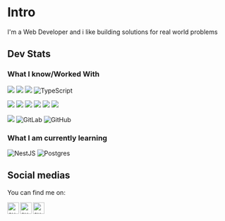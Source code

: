 # Intro
I'm a Web Developer and i like building solutions for real world problems


## Dev Stats

### What I know/Worked With

<img src="https://img.shields.io/badge/node.js%20-%2343853D.svg?&style=for-the-badge&logo=node.js&logoColor=white"/> <img src ="https://img.shields.io/badge/MongoDB-%234ea94b.svg?&style=for-the-badge&logo=mongodb&logoColor=white"/> <img src="https://img.shields.io/badge/javascript%20-%23323330.svg?&style=for-the-badge&logo=javascript&logoColor=%23F7DF1E"/>
<img alt="TypeScript" src="https://img.shields.io/badge/typescript%20-%23007ACC.svg?&style=for-the-badge&logo=typescript&logoColor=white"/>

<img src="https://img.shields.io/badge/html5%20-%23E34F26.svg?&style=for-the-badge&logo=html5&logoColor=white"/> <img src="https://img.shields.io/badge/css3%20-%231572B6.svg?&style=for-the-badge&logo=css3&logoColor=white"/> <img src="https://img.shields.io/badge/angular%20-%23DD0031.svg?&style=for-the-badge&logo=angular&logoColor=white"/> <img src="https://img.shields.io/badge/bootstrap%20-%23563D7C.svg?&style=for-the-badge&logo=bootstrap&logoColor=white"/>
<img src="https://img.shields.io/badge/SASS%20-hotpink.svg?&style=for-the-badge&logo=SASS&logoColor=white"/>
<img src="https://img.shields.io/badge/ionic%20-%2324292E.svg?&style=for-the-badge&logo=ionic&logoColor=%4D90F7"/>


<img src="https://img.shields.io/badge/git%20-%23F05033.svg?&style=for-the-badge&logo=git&logoColor=white"/>
<img alt="GitLab" src="https://img.shields.io/badge/gitlab%20-%23181717.svg?&style=for-the-badge&logo=gitlab&logoColor=white"/>
<img alt="GitHub" src="https://img.shields.io/badge/github%20-%23121011.svg?&style=for-the-badge&logo=github&logoColor=white"/>


### What I am currently learning

<img alt="NestJS" src="https://img.shields.io/badge/nestjs%20-%23E0234E.svg?&style=for-the-badge&logo=nestjs&logoColor=white" /> <img alt="Postgres" src ="https://img.shields.io/badge/postgres-%23316192.svg?&style=for-the-badge&logo=postgresql&logoColor=white"/>



## Social medias
You can find me on:

<a href="https://account.xbox.com/en-us/profile?gamertag=Overl0rd8214" target="blank"><img align="left" src="https://cdn.jsdelivr.net/npm/simple-icons@3.0.1/icons/xbox.svg" alt="overlord" width="26px"/></a>

<a href="https://www.linkedin.com/in/tarik-santiago-56381a124/" target="blank"><img align="left" src="https://cdn.jsdelivr.net/npm/simple-icons@3.0.1/icons/linkedin.svg" alt="overlord" width="26px"/></a>

<a href="https://gitlab.com/Tarik.moka" target="blank"><img align="left" src="https://cdn.jsdelivr.net/npm/simple-icons@3.0.1/icons/gitlab.svg" alt="overlord" width="26px"/></a>
